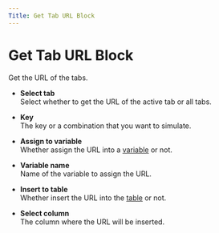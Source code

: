 ```yaml
---
Title: Get Tab URL Block
---
```


# Get Tab URL Block

Get the URL of the tabs.

- **Select tab** <br>
	Select whether to get the URL of the active tab or all tabs.

- **Key** <br>
	The key or a combination that you want to simulate.

- **Assign to variable** <br>
	Whether assign the URL into a [variable](/api-reference/variables.md) or not.

- **Variable name** <br>
	Name of the variable to assign the URL.

- **Insert to table** <br>
	Whether insert the URL into the [table](/api-reference/table.md) or not.

- **Select column** <br>
	The column where the URL will be inserted.